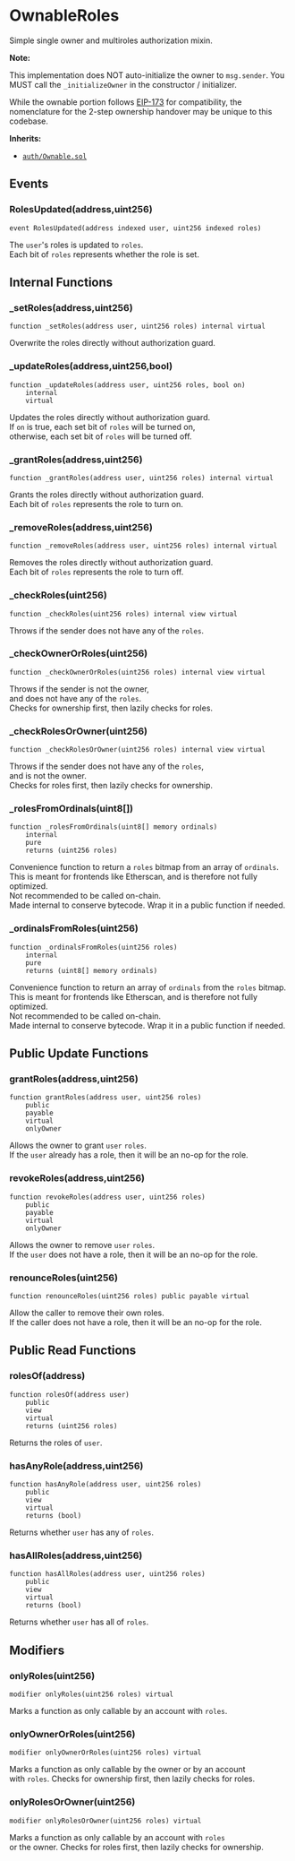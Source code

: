 # OwnableRoles

Simple single owner and multiroles authorization mixin.


<b>Note:</b>

This implementation does NOT auto-initialize the owner to `msg.sender`.
You MUST call the `_initializeOwner` in the constructor / initializer.

While the ownable portion follows
[EIP-173](https://eips.ethereum.org/EIPS/eip-173) for compatibility,
the nomenclature for the 2-step ownership handover may be unique to this codebase.

<b>Inherits:</b>  

- [`auth/Ownable.sol`](auth/ownable.md)  


<!-- customintro:start --><!-- customintro:end -->

## Events

### RolesUpdated(address,uint256)

```solidity
event RolesUpdated(address indexed user, uint256 indexed roles)
```

The `user`'s roles is updated to `roles`.   
Each bit of `roles` represents whether the role is set.

## Internal Functions

### _setRoles(address,uint256)

```solidity
function _setRoles(address user, uint256 roles) internal virtual
```

Overwrite the roles directly without authorization guard.

### _updateRoles(address,uint256,bool)

```solidity
function _updateRoles(address user, uint256 roles, bool on)
    internal
    virtual
```

Updates the roles directly without authorization guard.   
If `on` is true, each set bit of `roles` will be turned on,   
otherwise, each set bit of `roles` will be turned off.

### _grantRoles(address,uint256)

```solidity
function _grantRoles(address user, uint256 roles) internal virtual
```

Grants the roles directly without authorization guard.   
Each bit of `roles` represents the role to turn on.

### _removeRoles(address,uint256)

```solidity
function _removeRoles(address user, uint256 roles) internal virtual
```

Removes the roles directly without authorization guard.   
Each bit of `roles` represents the role to turn off.

### _checkRoles(uint256)

```solidity
function _checkRoles(uint256 roles) internal view virtual
```

Throws if the sender does not have any of the `roles`.

### _checkOwnerOrRoles(uint256)

```solidity
function _checkOwnerOrRoles(uint256 roles) internal view virtual
```

Throws if the sender is not the owner,   
and does not have any of the `roles`.   
Checks for ownership first, then lazily checks for roles.

### _checkRolesOrOwner(uint256)

```solidity
function _checkRolesOrOwner(uint256 roles) internal view virtual
```

Throws if the sender does not have any of the `roles`,   
and is not the owner.   
Checks for roles first, then lazily checks for ownership.

### _rolesFromOrdinals(uint8[])

```solidity
function _rolesFromOrdinals(uint8[] memory ordinals)
    internal
    pure
    returns (uint256 roles)
```

Convenience function to return a `roles` bitmap from an array of `ordinals`.   
This is meant for frontends like Etherscan, and is therefore not fully optimized.   
Not recommended to be called on-chain.   
Made internal to conserve bytecode. Wrap it in a public function if needed.

### _ordinalsFromRoles(uint256)

```solidity
function _ordinalsFromRoles(uint256 roles)
    internal
    pure
    returns (uint8[] memory ordinals)
```

Convenience function to return an array of `ordinals` from the `roles` bitmap.   
This is meant for frontends like Etherscan, and is therefore not fully optimized.   
Not recommended to be called on-chain.   
Made internal to conserve bytecode. Wrap it in a public function if needed.

## Public Update Functions

### grantRoles(address,uint256)

```solidity
function grantRoles(address user, uint256 roles)
    public
    payable
    virtual
    onlyOwner
```

Allows the owner to grant `user` `roles`.   
If the `user` already has a role, then it will be an no-op for the role.

### revokeRoles(address,uint256)

```solidity
function revokeRoles(address user, uint256 roles)
    public
    payable
    virtual
    onlyOwner
```

Allows the owner to remove `user` `roles`.   
If the `user` does not have a role, then it will be an no-op for the role.

### renounceRoles(uint256)

```solidity
function renounceRoles(uint256 roles) public payable virtual
```

Allow the caller to remove their own roles.   
If the caller does not have a role, then it will be an no-op for the role.

## Public Read Functions

### rolesOf(address)

```solidity
function rolesOf(address user)
    public
    view
    virtual
    returns (uint256 roles)
```

Returns the roles of `user`.

### hasAnyRole(address,uint256)

```solidity
function hasAnyRole(address user, uint256 roles)
    public
    view
    virtual
    returns (bool)
```

Returns whether `user` has any of `roles`.

### hasAllRoles(address,uint256)

```solidity
function hasAllRoles(address user, uint256 roles)
    public
    view
    virtual
    returns (bool)
```

Returns whether `user` has all of `roles`.

## Modifiers

### onlyRoles(uint256)

```solidity
modifier onlyRoles(uint256 roles) virtual
```

Marks a function as only callable by an account with `roles`.

### onlyOwnerOrRoles(uint256)

```solidity
modifier onlyOwnerOrRoles(uint256 roles) virtual
```

Marks a function as only callable by the owner or by an account   
with `roles`. Checks for ownership first, then lazily checks for roles.

### onlyRolesOrOwner(uint256)

```solidity
modifier onlyRolesOrOwner(uint256 roles) virtual
```

Marks a function as only callable by an account with `roles`   
or the owner. Checks for roles first, then lazily checks for ownership.